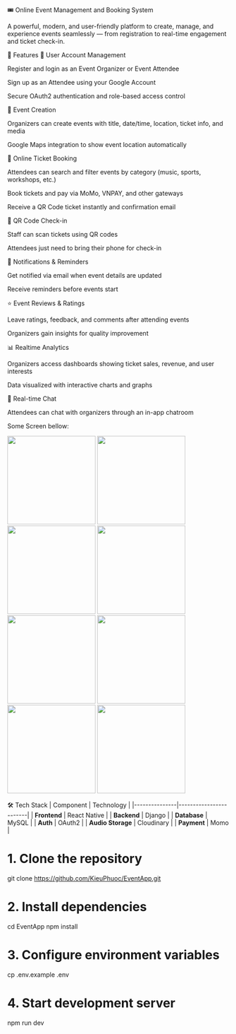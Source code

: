🎟️ Online Event Management and Booking System

A powerful, modern, and user-friendly platform to create, manage, and experience events seamlessly — from registration to real-time engagement and ticket check-in.

🚀 Features
🔐 User Account Management

Register and login as an Event Organizer or Event Attendee

Sign up as an Attendee using your Google Account

Secure OAuth2 authentication and role-based access control

📅 Event Creation

Organizers can create events with title, date/time, location, ticket info, and media

Google Maps integration to show event location automatically

🎫 Online Ticket Booking

Attendees can search and filter events by category (music, sports, workshops, etc.)

Book tickets and pay via MoMo, VNPAY, and other gateways

Receive a QR Code ticket instantly and confirmation email

📲 QR Code Check-in

Staff can scan tickets using QR codes

Attendees just need to bring their phone for check-in

🔔 Notifications & Reminders

Get notified via email when event details are updated

Receive reminders before events start

⭐ Event Reviews & Ratings

Leave ratings, feedback, and comments after attending events

Organizers gain insights for quality improvement

📊 Realtime Analytics

Organizers access dashboards showing ticket sales, revenue, and user interests

Data visualized with interactive charts and graphs

💬 Real-time Chat

Attendees can chat with organizers through an in-app chatroom

Some Screen bellow: 

<img src="https://github.com/user-attachments/assets/f633854d-e455-4755-9db8-dfe09fd6d8ba" width="200" />
<img src="https://github.com/user-attachments/assets/e6bd1cbf-6ed6-4ca4-b8bd-068a39a41e8d" width="200" />
<img src="https://github.com/user-attachments/assets/dbfad6a3-dc20-4368-981a-eaac23f546d3" width="200" />
<img src="https://github.com/user-attachments/assets/1e934de4-ce23-491c-adc9-4668497a5dd9" width="200" />
<img src="https://github.com/user-attachments/assets/560c9c71-6e21-40d0-9990-93db76153016" width="200" />
<img src="https://github.com/user-attachments/assets/3c0638f7-a3f2-41d9-9578-90322f0c3f68" width="200" />
<img src="https://github.com/user-attachments/assets/045cce7a-fdff-4878-b821-33fea4c52d9a" width="200" />
<img src="https://github.com/user-attachments/assets/8e57c705-27e3-4800-ba4b-5a64ca59bbed" width="200" />

🛠️ Tech Stack
| Component     | Technology            |
|---------------|------------------------|
| **Frontend**  | React Native           |
| **Backend**   | Django    |
| **Database**  | MySQL     |
| **Auth**      | OAuth2                    |
| **Audio Storage** | Cloudinary              |
| **Payment** | Momo |

# 1. Clone the repository
git clone https://github.com/KieuPhuoc/EventApp.git

# 2. Install dependencies
cd EventApp
npm install

# 3. Configure environment variables
cp .env.example .env

# 4. Start development server
npm run dev
